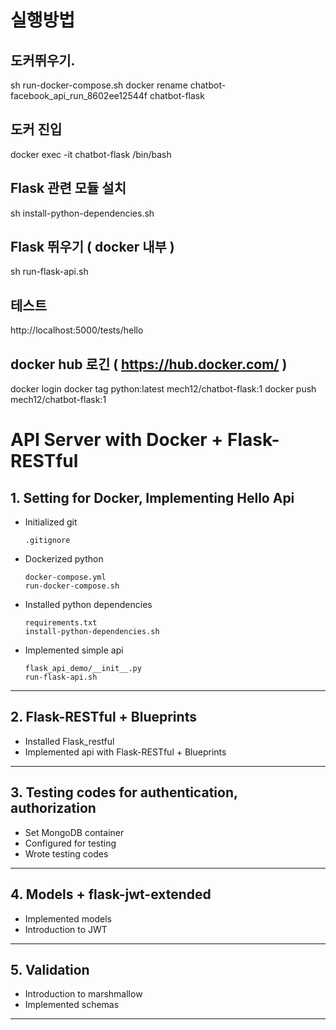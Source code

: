 
# 실행방법

## 도커뛰우기.
sh run-docker-compose.sh
docker rename chatbot-facebook_api_run_8602ee12544f chatbot-flask

## 도커 진입
docker exec -it chatbot-flask /bin/bash

## Flask 관련 모듈 설치 
sh install-python-dependencies.sh

## Flask 뛰우기 ( docker 내부 )
sh run-flask-api.sh

## 테스트
http://localhost:5000/tests/hello


## docker hub 로긴 ( https://hub.docker.com/ )
docker login
docker tag  python:latest mech12/chatbot-flask:1
docker push mech12/chatbot-flask:1


# API Server with Docker + Flask-RESTful

## 1. Setting for Docker, Implementing Hello Api

- Initialized git
  ```
  .gitignore
  ```
- Dockerized python
  ```
  docker-compose.yml
  run-docker-compose.sh
  ```
- Installed python dependencies
  ```
  requirements.txt
  install-python-dependencies.sh
  ```
- Implemented simple api
  ```
  flask_api_demo/__init__.py
  run-flask-api.sh
  ```
- - -

## 2. Flask-RESTful + Blueprints

- Installed Flask_restful
- Implemented api with Flask-RESTful + Blueprints
- - -

## 3. Testing codes for authentication, authorization

- Set MongoDB container
- Configured for testing
- Wrote testing codes
- - -

## 4. Models + flask-jwt-extended

- Implemented models
- Introduction to JWT
- - -


## 5. Validation

- Introduction to marshmallow
- Implemented schemas
- - -
